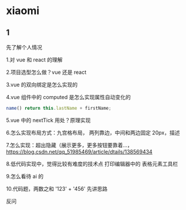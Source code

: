 # xiaomi

## 1

先了解个人情况

1.对 vue 和 react 的理解

2.项目选型怎么做？vue 还是 react

3.vue 的双向绑定是怎么实现的

4.vue 组件中的 computed 是怎么实现属性自动变化的

```js
name() return this.lastName + firstName;
```

5.vue 中的 nextTick 用处？原理实现

6.怎么实现布局方式：九宫格布局， 两列靠边，中间和两边固定 20px，描述

7.怎么实现：超出隐藏（展示更多，更多按钮要靠着...，
https://blog.csdn.net/qq_51985469/article/dtails/138569434

8.低代码实现中，觉得比较有难度的技术点
打印编辑器中的 表格元素工具栏

9.怎么看待 ai 的

10.代码题，两数之和
'123' + '456'
先讲思路

反问
